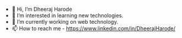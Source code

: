 - 👋 Hi, I’m Dheeraj Harode
- 👀 I’m interested in learning new technologies.
- 🌱 I’m currently working on web technology.
- 📫 How to reach me - https://www.linkedin.com/in/DheerajHarode/

<!---
1dharode/1dharode is a ✨ special ✨ repository because its `README.md` (this file) appears on your GitHub profile.
You can click the Preview link to take a look at your changes.
--->
